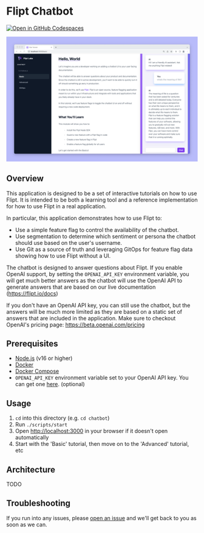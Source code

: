 # Flipt Chatbot

[![Open in GitHub Codespaces](https://github.com/codespaces/badge.svg)](https://github.com/codespaces/new/flipt-io/labs?skip_quickstart=true&ref=main&devcontainer_path=.devcontainer%2Fchatbot%2Fdevcontainer.json)

![Flipt Chatbot](../images/chatbot.png)

## Overview

This application is designed to be a set of interactive tutorials on how to use Flipt. It is intended to be both a learning tool and a reference implementation for how to use Flipt in a real application.

In particular, this application demonstrates how to use Flipt to:

- Use a simple feature flag to control the availability of the chatbot.
- Use segmentation to determine which sentiment or persona the chatbot should use based on the user's username.
- Use Git as a source of truth and leveraging GitOps for feature flag data showing how to use Flipt without a UI.

The chatbot is designed to answer questions about Flipt. If you enable OpenAI support, by setting the `OPENAI_API_KEY` environment variable, you will get much better answers as the chatbot will use the OpenAI API to generate answers that are based on our live documentation (<https://flipt.io/docs>)

If you don't have an OpenAI API key, you can still use the chatbot, but the answers will be much more limited as they are based on a static set of answers that are included in the application. Make sure to checkout OpenAI's pricing page: <https://beta.openai.com/pricing>

## Prerequisites

- [Node.js](https://nodejs.org/en/download/) (v16 or higher)
- [Docker](https://docs.docker.com/get-docker/)
- [Docker Compose](https://docs.docker.com/compose/install/)
- `OPENAI_API_KEY` environment variable set to your OpenAI API key. You can get one [here](https://beta.openai.com/). (optional)

## Usage

1. `cd` into this directory (e.g. `cd chatbot`)
1. Run `./scripts/start`
1. Open <http://localhost:3000> in your browser if it doesn't open automatically
1. Start with the 'Basic' tutorial, then move on to the 'Advanced' tutorial, etc

## Architecture

TODO

## Troubleshooting

If you run into any issues, please [open an issue](https://github.com/flipt-io/labs/issues/new&labels=chatbot) and we'll get back to you as soon as we can.
